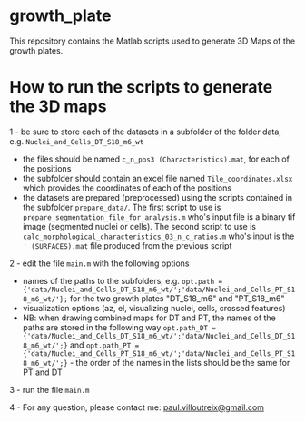 # growth_plate
This repository contains the Matlab scripts used to generate 3D Maps of the growth plates.


# How to run the scripts to generate the 3D maps

1 - be sure to store each of the datasets in a subfolder of the folder data, e.g. ```Nuclei_and_Cells_DT_S18_m6_wt```
  * the files should be named ```c_n_pos3 (Characteristics).mat```, for each of the positions
  * the subfolder should contain an excel file named ```Tile_coordinates.xlsx``` which provides the coordinates of each of the positions
  * the datasets are prepared (preprocessed) using the scripts contained in the subfolder ```prepare_data/```. The first script to use is ```prepare_segmentation_file_for_analysis.m``` who's input file is a binary tif image (segmented nuclei or cells). The second script to use is ```calc_morphological_characteristics_03_n_c_ratios.m``` who's input is the ```' (SURFACES).mat``` file produced from the previous script
  
2 - edit the file ```main.m``` with the following options
  * names of the paths to the subfolders, e.g. ``` opt.path = {'data/Nuclei_and_Cells_DT_S18_m6_wt/';'data/Nuclei_and_Cells_PT_S18_m6_wt/'}; ``` for the two growth plates "DT_S18_m6" and "PT_S18_m6"
  * visualization options (az, el, visualizing nuclei, cells, crossed features)
  * NB: when drawing combined maps for DT and PT, the names of the paths are stored in the following way ```opt.path_DT = {'data/Nuclei_and_Cells_DT_S18_m6_wt/';'data/Nuclei_and_Cells_DT_S18_m6_wt/';}``` and ```opt.path_PT = {'data/Nuclei_and_Cells_PT_S18_m6_wt/';'data/Nuclei_and_Cells_PT_S18_m6_wt/';}``` - the order of the names in the lists should be the same for PT and DT
  
3 - run the file ```main.m```

4 - For any question, please contact me: paul.villoutreix@gmail.com
